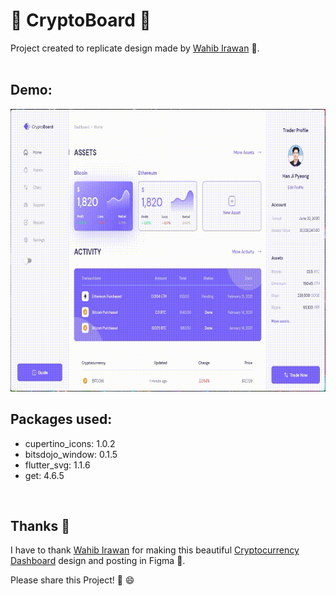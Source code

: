 # 🏦 CryptoBoard 🏦

Project created to replicate design made by [Wahib Irawan](https://www.figma.com/@irawan) 🤖.
<br/><br/>

## Demo:

<img src="https://raw.githubusercontent.com/Mosarto/cryptoboard/master/demo/demo.gif" width="722" height="452" title="Screen Shoot">

<br/>

## Packages used:

- cupertino_icons: 1.0.2
- bitsdojo_window: 0.1.5
- flutter_svg: 1.1.6
- get: 4.6.5

<br/>

## Thanks 👏

I have to thank [Wahib Irawan](https://www.figma.com/@irawan) for making this beautiful [Cryptocurrency Dashboard](https://www.figma.com/community/file/988993272421138911) design and posting in Figma 🌈.

Please share this Project! 🤝 😄
